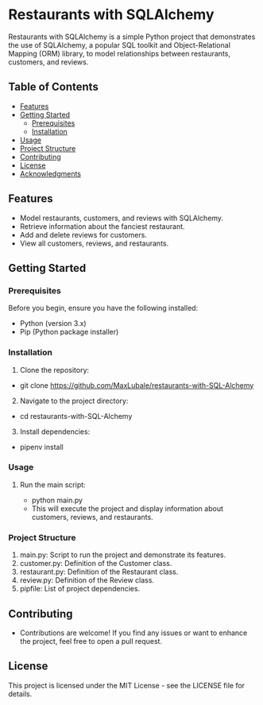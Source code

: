 # Restaurants with SQLAlchemy

Restaurants with SQLAlchemy is a simple Python project that demonstrates the use of SQLAlchemy, a popular SQL toolkit and Object-Relational Mapping (ORM) library, to model relationships between restaurants, customers, and reviews.

## Table of Contents
- [Features](#features)
- [Getting Started](#getting-started)
  - [Prerequisites](#prerequisites)
  - [Installation](#installation)
- [Usage](#usage)
- [Project Structure](#project-structure)
- [Contributing](#contributing)
- [License](#license)
- [Acknowledgments](#acknowledgments)

## Features

- Model restaurants, customers, and reviews with SQLAlchemy.
- Retrieve information about the fanciest restaurant.
- Add and delete reviews for customers.
- View all customers, reviews, and restaurants.

## Getting Started

### Prerequisites

Before you begin, ensure you have the following installed:

- Python (version 3.x)
- Pip (Python package installer)

### Installation

1. Clone the repository:
  - git clone https://github.com/MaxLubale/restaurants-with-SQL-Alchemy

2. Navigate to the project directory:
  - cd restaurants-with-SQL-Alchemy

3. Install dependencies:
  - pipenv install

### Usage

1. Run the main script:

   * python main.py

   - This will execute the project and display information about customers, reviews, and restaurants.

### Project Structure
1. main.py: Script to run the project and demonstrate its features.
2. customer.py: Definition of the Customer class.
3. restaurant.py: Definition of the Restaurant class.
4. review.py: Definition of the Review class.
5. pipfile: List of project dependencies.

## Contributing
- Contributions are welcome! If you find any issues or want to enhance the project, feel free to open a pull request.

## License
This project is licensed under the MIT License - see the LICENSE file for details.